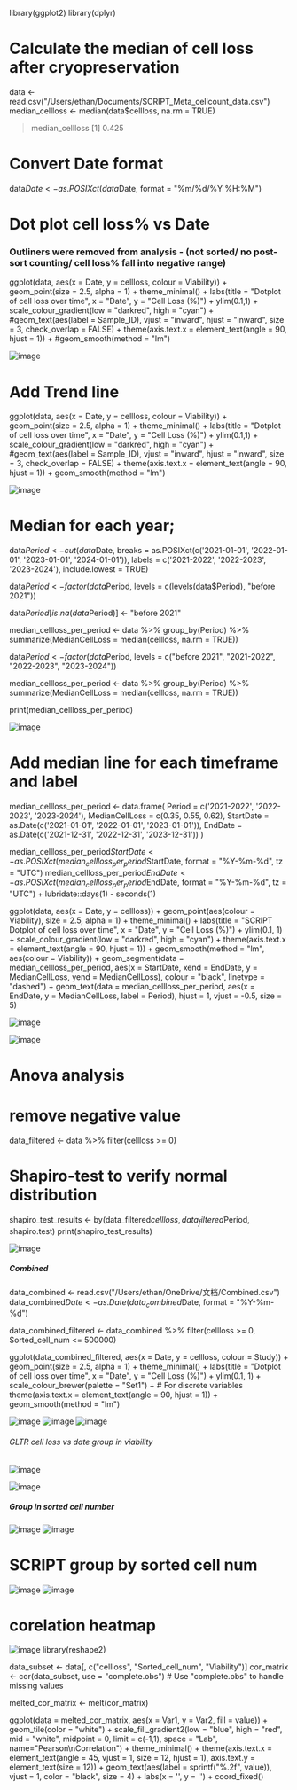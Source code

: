 library(ggplot2)
library(dplyr)



# Calculate the median of cell loss after cryopreservation
data <- read.csv("/Users/ethan/Documents/SCRIPT_Meta_cellcount_data.csv")
median_cellloss <- median(data$cellloss, na.rm = TRUE)

> median_cellloss
[1] 0.425

# Convert Date format
data$Date <- as.POSIXct(data$Date, format = "%m/%d/%Y %H:%M")


# Dot plot cell loss% vs Date
### Outliners were removed from analysis - (not sorted/ no post-sort counting/ cell loss% fall into negative range)
ggplot(data, aes(x = Date, y = cellloss, colour = Viability)) +
  geom_point(size = 2.5, alpha = 1) +
  theme_minimal() +
  labs(title = "Dotplot of cell loss over time",
       x = "Date", y = "Cell Loss (%)") + 
  ylim(0.1,1) + 
  scale_colour_gradient(low = "darkred", high = "cyan") + 
  #geom_text(aes(label = Sample_ID), vjust = "inward", hjust = "inward", size = 3, check_overlap = FALSE) +
  theme(axis.text.x = element_text(angle = 90, hjust = 1)) +
  #geom_smooth(method = "lm")

![image](https://github.com/zhany283/Imagenplots/assets/130387837/57952c75-48f6-4ca7-b796-0fe6fc225c35)



# Add Trend line
ggplot(data, aes(x = Date, y = cellloss, colour = Viability)) +
  geom_point(size = 2.5, alpha = 1) +
  theme_minimal() +
  labs(title = "Dotplot of cell loss over time",
       x = "Date", y = "Cell Loss (%)") + 
  ylim(0.1,1) + 
  scale_colour_gradient(low = "darkred", high = "cyan") + 
  #geom_text(aes(label = Sample_ID), vjust = "inward", hjust = "inward", size = 3, check_overlap = FALSE) +
  theme(axis.text.x = element_text(angle = 90, hjust = 1)) +
  geom_smooth(method = "lm")

![image](https://github.com/zhany283/Imagenplots/assets/130387837/eb9b50cd-2250-4aa3-9f6a-912ed9170c4a)




# Median for each year;
data$Period <- cut(data$Date,
                   breaks = as.POSIXct(c('2021-01-01', '2022-01-01', '2023-01-01', '2024-01-01')),
                   labels = c('2021-2022', '2022-2023', '2023-2024'),
                   include.lowest = TRUE)

data$Period <- factor(data$Period, levels = c(levels(data$Period), "before 2021"))

data$Period[is.na(data$Period)] <- "before 2021"

median_cellloss_per_period <- data %>%
  group_by(Period) %>%
  summarize(MedianCellLoss = median(cellloss, na.rm = TRUE))

data$Period <- factor(data$Period, levels = c("before 2021", "2021-2022", "2022-2023", "2023-2024"))

median_cellloss_per_period <- data %>%
  group_by(Period) %>%
  summarize(MedianCellLoss = median(cellloss, na.rm = TRUE))

print(median_cellloss_per_period)

![image](https://github.com/zhany283/Imagenplots/assets/130387837/6a856d82-cf8b-4bfe-91bf-1b7d292dfba2)








# Add median line for each timeframe and label
 median_cellloss_per_period <- data.frame(
   Period = c('2021-2022', '2022-2023', '2023-2024'),
   MedianCellLoss = c(0.35, 0.55, 0.62), 
   StartDate = as.Date(c('2021-01-01', '2022-01-01', '2023-01-01')),
   EndDate = as.Date(c('2021-12-31', '2022-12-31', '2023-12-31'))
 )

 median_cellloss_per_period$StartDate <- as.POSIXct(median_cellloss_per_period$StartDate, format = "%Y-%m-%d", tz = "UTC")
 median_cellloss_per_period$EndDate <- as.POSIXct(median_cellloss_per_period$EndDate, format = "%Y-%m-%d", tz = "UTC") + lubridate::days(1) - seconds(1) 

ggplot(data, aes(x = Date, y = cellloss)) +
  geom_point(aes(colour = Viability), size = 2.5, alpha = 1) + 
  theme_minimal() +
  labs(title = "SCRIPT Dotplot of cell loss over time", x = "Date", y = "Cell Loss (%)") +
  ylim(0.1, 1) +
  scale_colour_gradient(low = "darkred", high = "cyan") +
  theme(axis.text.x = element_text(angle = 90, hjust = 1)) +
  geom_smooth(method = "lm", aes(colour = Viability)) +
  geom_segment(data = median_cellloss_per_period, aes(x = StartDate, xend = EndDate, y = MedianCellLoss, yend = MedianCellLoss), colour = "black", linetype = "dashed") +
  geom_text(data = median_cellloss_per_period, aes(x = EndDate, y = MedianCellLoss, label = Period), hjust = 1, vjust = -0.5, size = 5)

  ![image](https://github.com/zhany283/Imagenplots/assets/130387837/f881f38b-f507-46f8-9cb9-a835b2f66524)


![image](https://github.com/zhany283/Imagenplots/assets/130387837/6220dd82-4e78-4737-9180-c59cd6fe40c1)


# Anova analysis
# remove negative value
data_filtered <- data %>%
  filter(cellloss >= 0)
# Shapiro-test to verify normal distribution
shapiro_test_results <- by(data_filtered$cellloss, data_filtered$Period, shapiro.test)
print(shapiro_test_results)

![image](https://github.com/zhany283/Imagenplots/assets/130387837/6299dd2d-dc4d-4ad1-b37e-6c8cdb4b652d)



##### Combined
data_combined <- read.csv("/Users/ethan/OneDrive/文档/Combined.csv")
data_combined$Date <- as.Date(data_combined$Date, format = "%Y-%m-%d")

data_combined_filtered <- data_combined %>% 
  filter(cellloss >= 0, Sorted_cell_num <= 500000)


ggplot(data_combined_filtered, aes(x = Date, y = cellloss, colour = Study)) +
  geom_point(size = 2.5, alpha = 1) +
  theme_minimal() +
  labs(title = "Dotplot of cell loss over time", x = "Date", y = "Cell Loss (%)") +
  ylim(0.1, 1) +
  scale_colour_brewer(palette = "Set1") + # For discrete variables
  theme(axis.text.x = element_text(angle = 90, hjust = 1)) +
  geom_smooth(method = "lm")


![image](https://github.com/zhany283/Imagenplots/assets/130387837/fbf8cbeb-8c2e-4ea9-ac9a-6709dc9589da)
![image](https://github.com/zhany283/Imagenplots/assets/130387837/d6eedb48-5b1b-4186-ad35-8598e35e75b8)
![image](https://github.com/zhany283/Imagenplots/assets/130387837/83af249a-4f27-445e-b688-2780354c5cc3)


###### GLTR cell loss vs date group in viability
![image](https://github.com/zhany283/Imagenplots/assets/130387837/24fa42ed-735e-499e-b541-cc208235bee2)

![image](https://github.com/zhany283/Imagenplots/assets/130387837/e8e632b8-15b0-4606-bac0-fceef8fab697)

##### Group in sorted cell number
![image](https://github.com/zhany283/Imagenplots/assets/130387837/b03299a0-f664-4bdb-a6c3-609627abf902)
![image](https://github.com/zhany283/Imagenplots/assets/130387837/52868c75-b1f8-490f-abc4-05ce171d39ef)

# SCRIPT group by sorted cell num
![image](https://github.com/zhany283/Imagenplots/assets/130387837/46e9c95a-94a1-41f7-b0d5-77f164082738)
![image](https://github.com/zhany283/Imagenplots/assets/130387837/2910be3b-87aa-4dc0-8381-2e504b08296f)



# corelation heatmap
![image](https://github.com/zhany283/Imagenplots/assets/130387837/a4266f31-9204-4023-bd8a-a80aecf60114)
library(reshape2)

data_subset <- data[, c("cellloss", "Sorted_cell_num", "Viability")]
cor_matrix <- cor(data_subset, use = "complete.obs")  # Use "complete.obs" to handle missing values

melted_cor_matrix <- melt(cor_matrix)

ggplot(data = melted_cor_matrix, aes(x = Var1, y = Var2, fill = value)) +
  geom_tile(color = "white") +
  scale_fill_gradient2(low = "blue", high = "red", mid = "white", 
                       midpoint = 0, limit = c(-1,1), space = "Lab", 
                       name="Pearson\nCorrelation") +
  theme_minimal() + 
  theme(axis.text.x = element_text(angle = 45, vjust = 1, 
                                   size = 12, hjust = 1),
        axis.text.y = element_text(size = 12)) +
  geom_text(aes(label = sprintf("%.2f", value)), vjust = 1, 
            color = "black", size = 4) +
  labs(x = '', y = '') +
  coord_fixed()






